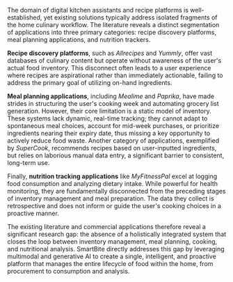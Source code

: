 The domain of digital kitchen assistants and recipe platforms is well-established, yet existing solutions typically address isolated fragments of the home culinary workflow. The literature reveals a distinct segmentation of applications into three primary categories: recipe discovery platforms, meal planning applications, and nutrition trackers.

**Recipe discovery platforms**, such as *Allrecipes* and *Yummly*, offer vast databases of culinary content but operate without awareness of the user's actual food inventory. This disconnect often leads to a user experience where recipes are aspirational rather than immediately actionable, failing to address the primary goal of utilizing on-hand ingredients.

**Meal planning applications**, including *Mealime* and *Paprika*, have made strides in structuring the user's cooking week and automating grocery list generation. However, their core limitation is a static model of inventory. These systems lack dynamic, real-time tracking; they cannot adapt to spontaneous meal choices, account for mid-week purchases, or prioritize ingredients nearing their expiry date, thus missing a key opportunity to actively reduce food waste. Another category of applications, exemplified by *SuperCook*, recommends recipes based on user-inputted ingredients, but relies on laborious manual data entry, a significant barrier to consistent, long-term use.

Finally, **nutrition tracking applications** like *MyFitnessPal* excel at logging food consumption and analyzing dietary intake. While powerful for health monitoring, they are fundamentally disconnected from the preceding stages of inventory management and meal preparation. The data they collect is retrospective and does not inform or guide the user's cooking choices in a proactive manner.

The existing literature and commercial applications therefore reveal a significant research gap: the absence of a holistically integrated system that closes the loop between inventory management, meal planning, cooking, and nutritional analysis. SmartBite directly addresses this gap by leveraging multimodal and generative AI to create a single, intelligent, and proactive platform that manages the entire lifecycle of food within the home, from procurement to consumption and analysis.